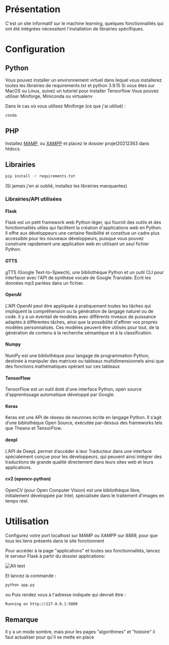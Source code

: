 # Présentation

C'est un site informatif sur le machine learning, quelques fonctionnalités qui ont été intégrées nécessitent l'installation de librairies spécifiques.

# Configuration

## Python
Vous pouvez installer un environnement virtuel dans lequel vous installerez toutes les librairies de requirements.txt et python 3.9.15
Si vous êtes sur MacOS ou Linux, suivez un tutoriel pour installer Tensorflow
Vous pouvez utiliser Miniforge, Miniconda ou virtualenv

Dans le cas où vous utilisez Miniforge (ce que j'ai utilisé) :

```bash
conda 
```
## PHP

Installez [MAMP](https://www.mamp.info/en/downloads/), ou [XAMPP](https://www.apachefriends.org/fr/index.html) et placez le dossier projet20212363 dans htdocs.
## Librairies
```bash
pip install -r requirements.txt
```
(Si jamais j'en ai oublié, installez les librairies manquantes)

### Librairies/API utilisées

#### Flask
Flask est un petit framework web Python léger, qui fournit des outils et des fonctionnalités utiles qui facilitent la création d'applications web en Python. Il offre aux développeurs une certaine flexibilité et constitue un cadre plus accessible pour les nouveaux développeurs, puisque vous pouvez construire rapidement une application web en utilisant un seul fichier Python.
#### GTTS

gTTS (Google Text-to-Speech), une bibliothèque Python et un outil CLI pour interfacer avec l'API de synthèse vocale de Google Translate. Écrit les données mp3 parlées dans un fichier.
#### OpenAI
L'API OpenAI peut être appliquée à pratiquement toutes les tâches qui impliquent la compréhension ou la génération de langage naturel ou de code. Il y a un éventail de modèles avec différents niveaux de puissance adaptés à différentes tâches, ainsi que la possibilité d'affiner vos propres modèles personnalisés. Ces modèles peuvent être utilisés pour tout, de la génération de contenu à la recherche sémantique et à la classification.
#### Numpy
NumPy est une bibliothèque pour langage de programmation Python, destinée à manipuler des matrices ou tableaux multidimensionnels ainsi que des fonctions mathématiques opérant sur ces tableaux
#### TensorFlow
TensorFlow est un outil doté d'une interface Python, open source d'apprentissage automatique développé par Google.
#### Keras 
Keras est une API de réseau de neurones écrite en langage Python. Il s’agit d’une bibliothèque Open Source, exécutée par-dessus des frameworks tels que Theano et TensorFlow.
#### deepl
L’API de DeepL permet d’accéder à leur Traducteur dans une interface spécialement conçue pour les développeurs, qui peuvent ainsi intégrer des traductions de grande qualité directement dans leurs sites web et leurs applications.
#### cv2 (opencv-python)
OpenCV (pour Open Computer Vision) est une bibliothèque libre, initialement développée par Intel, spécialisée dans le traitement d'images en temps réel.





# Utilisation

Configurez votre port localhost sur MAMP ou XAMPP sur 8889, pour que tous les liens présents dans le site fonctionnent

Pour accéder à la page "applications" et toutes ses fonctionnalités, lancez le serveur Flask à partir du dossier applications:

![Alt text](../projet20212363/images/applications_screen_terminal.png?raw=true "terminal")

Et lancez la commande :
 ```bash
python app.py
```
ou 
Puis rendez vous à l'adresse indiquée qui devrait être :
```bash
Running on http://127.0.0.1:5000
```
## Remarque

Il y a un mode sombre, mais pour les pages "algorithmes" et "histoire" il faut actualiser pour qu'il se mette en place